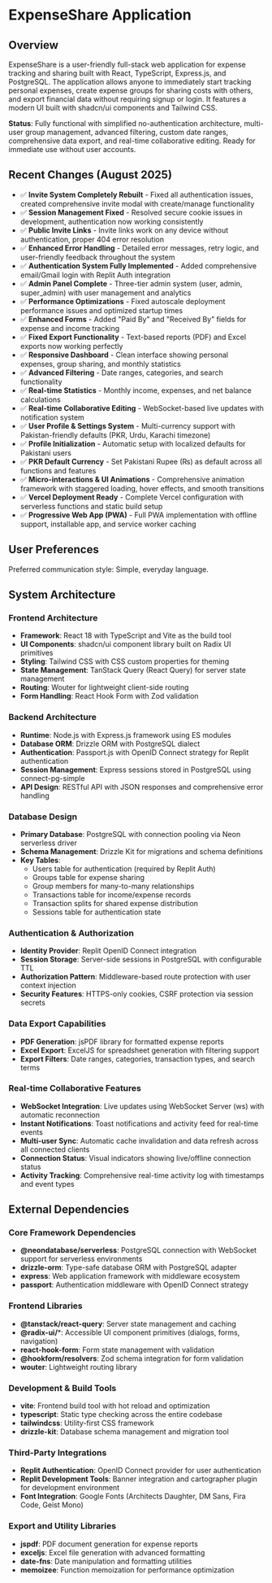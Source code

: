 # ExpenseShare Application

## Overview

ExpenseShare is a user-friendly full-stack web application for expense tracking and sharing built with React, TypeScript, Express.js, and PostgreSQL. The application allows anyone to immediately start tracking personal expenses, create expense groups for sharing costs with others, and export financial data without requiring signup or login. It features a modern UI built with shadcn/ui components and Tailwind CSS.

**Status**: Fully functional with simplified no-authentication architecture, multi-user group management, advanced filtering, custom date ranges, comprehensive data export, and real-time collaborative editing. Ready for immediate use without user accounts.

## Recent Changes (August 2025)

- ✅ **Invite System Completely Rebuilt** - Fixed all authentication issues, created comprehensive invite modal with create/manage functionality
- ✅ **Session Management Fixed** - Resolved secure cookie issues in development, authentication now working consistently 
- ✅ **Public Invite Links** - Invite links work on any device without authentication, proper 404 error resolution
- ✅ **Enhanced Error Handling** - Detailed error messages, retry logic, and user-friendly feedback throughout the system
- ✅ **Authentication System Fully Implemented** - Added comprehensive email/Gmail login with Replit Auth integration
- ✅ **Admin Panel Complete** - Three-tier admin system (user, admin, super_admin) with user management and analytics
- ✅ **Performance Optimizations** - Fixed autoscale deployment performance issues and optimized startup times
- ✅ **Enhanced Forms** - Added "Paid By" and "Received By" fields for expense and income tracking
- ✅ **Fixed Export Functionality** - Text-based reports (PDF) and Excel exports now working perfectly
- ✅ **Responsive Dashboard** - Clean interface showing personal expenses, group sharing, and monthly statistics
- ✅ **Advanced Filtering** - Date ranges, categories, and search functionality
- ✅ **Real-time Statistics** - Monthly income, expenses, and net balance calculations
- ✅ **Real-time Collaborative Editing** - WebSocket-based live updates with notification system
- ✅ **User Profile & Settings System** - Multi-currency support with Pakistan-friendly defaults (PKR, Urdu, Karachi timezone)
- ✅ **Profile Initialization** - Automatic setup with localized defaults for Pakistani users
- ✅ **PKR Default Currency** - Set Pakistani Rupee (₨) as default across all functions and features
- ✅ **Micro-interactions & UI Animations** - Comprehensive animation framework with staggered loading, hover effects, and smooth transitions
- ✅ **Vercel Deployment Ready** - Complete Vercel configuration with serverless functions and static build setup
- ✅ **Progressive Web App (PWA)** - Full PWA implementation with offline support, installable app, and service worker caching

## User Preferences

Preferred communication style: Simple, everyday language.

## System Architecture

### Frontend Architecture
- **Framework**: React 18 with TypeScript and Vite as the build tool
- **UI Components**: shadcn/ui component library built on Radix UI primitives
- **Styling**: Tailwind CSS with CSS custom properties for theming
- **State Management**: TanStack Query (React Query) for server state management
- **Routing**: Wouter for lightweight client-side routing
- **Form Handling**: React Hook Form with Zod validation

### Backend Architecture
- **Runtime**: Node.js with Express.js framework using ES modules
- **Database ORM**: Drizzle ORM with PostgreSQL dialect
- **Authentication**: Passport.js with OpenID Connect strategy for Replit authentication
- **Session Management**: Express sessions stored in PostgreSQL using connect-pg-simple
- **API Design**: RESTful API with JSON responses and comprehensive error handling

### Database Design
- **Primary Database**: PostgreSQL with connection pooling via Neon serverless driver
- **Schema Management**: Drizzle Kit for migrations and schema definitions
- **Key Tables**:
  - Users table for authentication (required by Replit Auth)
  - Groups table for expense sharing
  - Group members for many-to-many relationships
  - Transactions table for income/expense records
  - Transaction splits for shared expense distribution
  - Sessions table for authentication state

### Authentication & Authorization
- **Identity Provider**: Replit OpenID Connect integration
- **Session Storage**: Server-side sessions in PostgreSQL with configurable TTL
- **Authorization Pattern**: Middleware-based route protection with user context injection
- **Security Features**: HTTPS-only cookies, CSRF protection via session secrets

### Data Export Capabilities
- **PDF Generation**: jsPDF library for formatted expense reports
- **Excel Export**: ExcelJS for spreadsheet generation with filtering support
- **Export Filters**: Date ranges, categories, transaction types, and search terms

### Real-time Collaborative Features
- **WebSocket Integration**: Live updates using WebSocket Server (ws) with automatic reconnection
- **Instant Notifications**: Toast notifications and activity feed for real-time events
- **Multi-user Sync**: Automatic cache invalidation and data refresh across all connected clients
- **Connection Status**: Visual indicators showing live/offline connection status
- **Activity Tracking**: Comprehensive real-time activity log with timestamps and event types

## External Dependencies

### Core Framework Dependencies
- **@neondatabase/serverless**: PostgreSQL connection with WebSocket support for serverless environments
- **drizzle-orm**: Type-safe database ORM with PostgreSQL adapter
- **express**: Web application framework with middleware ecosystem
- **passport**: Authentication middleware with OpenID Connect strategy

### Frontend Libraries
- **@tanstack/react-query**: Server state management and caching
- **@radix-ui/***: Accessible UI component primitives (dialogs, forms, navigation)
- **react-hook-form**: Form state management with validation
- **@hookform/resolvers**: Zod schema integration for form validation
- **wouter**: Lightweight routing library

### Development & Build Tools
- **vite**: Frontend build tool with hot reload and optimization
- **typescript**: Static type checking across the entire codebase
- **tailwindcss**: Utility-first CSS framework
- **drizzle-kit**: Database schema management and migration tool

### Third-Party Integrations
- **Replit Authentication**: OpenID Connect provider for user authentication
- **Replit Development Tools**: Banner integration and cartographer plugin for development environment
- **Font Integration**: Google Fonts (Architects Daughter, DM Sans, Fira Code, Geist Mono)

### Export and Utility Libraries
- **jspdf**: PDF document generation for expense reports
- **exceljs**: Excel file generation with advanced formatting
- **date-fns**: Date manipulation and formatting utilities
- **memoizee**: Function memoization for performance optimization